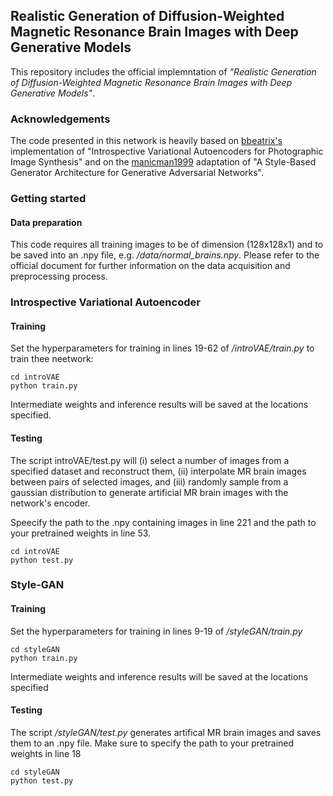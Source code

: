 ## Realistic Generation of Diffusion-Weighted Magnetic Resonance Brain Images with Deep Generative Models

This repository includes the official implemntation of *"Realistic Generation of Diffusion-Weighted Magnetic Resonance Brain Images with Deep Generative Models"*.

### Acknowledgements
The code presented in this network is heavily based on [bbeatrix's](https://github.com/bbeatrix/introvae.git) implementation of  "Introspective Variational Autoencoders for Photographic Image Synthesis" and on the [manicman1999](https://github.com/manicman1999/StyleGAN-Keras.git) adaptation of "A Style-Based Generator Architecture for Generative Adversarial Networks".

### Getting started

#### Data preparation

This code requires all training images to be of dimension (128x128x1) and to be saved into an .npy file, e.g. */data/normal_brains.npy*. Please refer to the official document for further information on the data acquisition and preprocessing process.

### Introspective Variational Autoencoder

#### Training
Set the hyperparameters for training in lines 19-62 of */introVAE/train.py* to train thee neetwork:
```
cd introVAE
python train.py
```
Intermediate weights and inference results will be saved at the locations specified.

#### Testing
The script introVAE/test.py will (i) select a number of images from a specified dataset and reconstruct them, (ii) interpolate MR brain images between pairs of selected images, and (iii) randomly sample from a gaussian distribution to generate artificial MR brain images with the network's encoder.

Speecify the path to the .npy containing images in line 221 and the path to your pretrained weights in line 53.

```
cd introVAE
python test.py
```
### Style-GAN

#### Training
Set the hyperparameters for training in lines 9-19 of */styleGAN/train.py*
```
cd styleGAN
python train.py
```
Intermediate weights and inference results will be saved at the locations specified

#### Testing
The script */styleGAN/test.py* generates artifical MR brain images and saves them to an .npy file. Make sure to specify the path to your pretrained weights in line 18

```
cd styleGAN
python test.py
```
